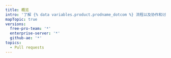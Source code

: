 ```yaml
---
title: 概览
intro: '了解 {% data variables.product.prodname_dotcom %} 流程以及协作和讨论项目的不同方式。'
mapTopic: true
versions:
  free-pro-team: '*'
  enterprise-server: '*'
  github-ae: '*'
topics:
  - Pull requests
---
```


